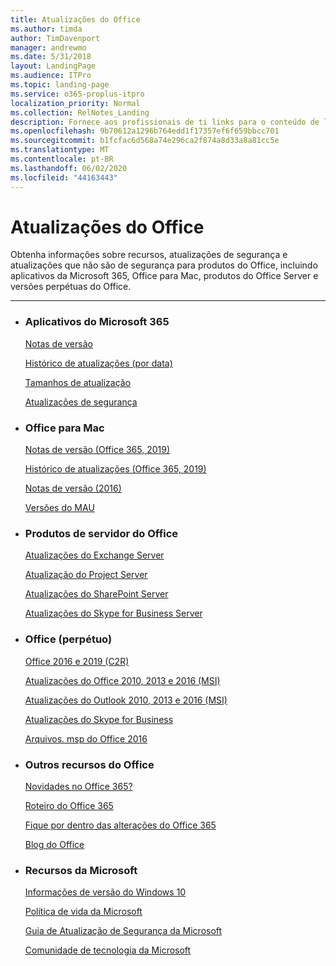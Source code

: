 ```yaml
---
title: Atualizações do Office
ms.author: timda
author: TimDavenport
manager: andrewmo
ms.date: 5/31/2018
layout: LandingPage
ms.audience: ITPro
ms.topic: landing-page
ms.service: o365-proplus-itpro
localization_priority: Normal
ms.collection: RelNotes_Landing
description: Fornece aos profissionais de ti links para o conteúdo de lançamento do Office para os produtos do Office 365 ProPlus, Office para Mac, perpétua Office e Office Server
ms.openlocfilehash: 9b70612a1296b764edd1f17357ef6f659bbcc701
ms.sourcegitcommit: b1fcfac6d568a74e296ca2f874a8d33a8a81cc5e
ms.translationtype: MT
ms.contentlocale: pt-BR
ms.lasthandoff: 06/02/2020
ms.locfileid: "44163443"
---
```

# <a name="office-updates"></a>Atualizações do Office

  
Obtenha informações sobre recursos, atualizações de segurança e atualizações que não são de segurança para produtos do Office, incluindo aplicativos da Microsoft 365, Office para Mac, produtos do Office Server e versões perpétuas do Office.
  

---

<ul class="panelContent cardsW">
    <li>
        <div class="cardSize">
            <div class="cardPadding">
                <div class="card">
                    <div class="cardText">
                        <h3>Aplicativos do Microsoft 365</h3>
                        <p><a href="release-notes-microsoft365-apps.md">Notas de versão</a></p>
                        <p><a href="update-history-microsoft365-apps-by-date.md">Histórico de atualizações (por data)</a></p>
                        <p><a href="download-sizes-microsoft365-apps-updates.md">Tamanhos de atualização</a></p>
                        <p><a href="microsoft365-apps-security-updates.md">Atualizações de segurança</a></p>
                    </div>
                </div>
            </div>
        </div>
    </li>
    <li>
        <div class="cardSize">
            <div class="cardPadding">
                <div class="card">
                    <div class="cardText">
                        <h3>Office para Mac</h3>
                        <p><a href="release-notes-office-for-mac.md">Notas de versão (Office 365, 2019)</a></p>
                        <p><a href="update-history-office-for-mac.md">Histórico de atualizações (Office 365, 2019)</a></p>
                        <p><a href="release-notes-office-2016-mac.md">Notas de versão (2016)</a></p>
                        <p><a href="release-history-microsoft-autoupdate.md">Versões do MAU</a></p>
                     </div>
                </div>
            </div>
        </div>
    </li>
    <li>
        <div class="cardSize">
            <div class="cardPadding">
                <div class="card">
                    <div class="cardText">
                        <h3>Produtos de servidor do Office</h3>
                        <p><a href="https://docs.microsoft.com/Exchange/new-features/build-numbers-and-release-dates">Atualizações do Exchange Server</a></p>
                        <p><a href="project-server-updates.md">Atualização do Project Server</a></p>
                        <p><a href="sharepoint-updates.md">Atualizações do SharePoint Server</a></p>
                        <p><a href="https://docs.microsoft.com/SkypeForBusiness/sfb-server-updates">Atualizações do Skype for Business Server</a></p>
               </div>
                </div>
            </div>
        </div> 
    </li>
</ul>  


<ul class="panelContent cardsW">
    <li>
        <div class="cardSize">
            <div class="cardPadding">
                <div class="card">
                    <div class="cardText">
                        <h3>Office (perpétuo)</h3>
                            <p><a href="update-history-office-2019.md">Office 2016 e 2019 (C2R)</a></p>
                            <p><a href="office-updates-msi.md">Atualizações do Office 2010, 2013 e 2016 (MSI)</a></p>
                            <p><a href="outlook-updates-msi.md">Atualizações do Outlook 2010, 2013 e 2016 (MSI)</a></p>
                            <p><a href="https://docs.microsoft.com/SkypeForBusiness/sfb-client-updates">Atualizações do Skype for Business</a></p>
                            <p><a href="msp-files-office-2016.md">Arquivos. msp do Office 2016</a></p>
                    </div>
                </div>
            </div>
        </div>
    </li>
    <li>
        <div class="cardSize">
            <div class="cardPadding">
                <div class="card">
                    <div class="cardText">
                        <h3>Outros recursos do Office</h3>
                            <p><a href="https://support.office.com/article/95c8d81d-08ba-42c1-914f-bca4603e1426">Novidades no Office 365?</a></p>
                            <p><a href="https://www.microsoft.com/microsoft-365/roadmap?rtc=2&filters=O365">Roteiro do Office 365</a></p>
                            <p><a href="https://support.office.com/article/719f4904-cbdd-4889-a0cf-fbd7837dfecd">Fique por dentro das alterações do Office 365</a></p>
                            <p><a href="https://www.microsoft.com/microsoft-365/blog/office/">Blog do Office</a></p>
                    </div>
                </div>
            </div>
        </div>
    </li>
    <li>
        <div class="cardSize">
            <div class="cardPadding">
                <div class="card">
                    <div class="cardText">
                        <h3>Recursos da Microsoft</h3>
                            <p><a href="https://www.microsoft.com/itpro/windows-10/release-information">Informações de versão do Windows 10</a></p>
                            <p><a href="https://support.microsoft.com/lifecycle">Política de vida da Microsoft</a></p>
                            <p><a href="https://portal.msrc.microsoft.com/">Guia de Atualização de Segurança da Microsoft</a></p>
                            <p><a href="https://techcommunity.microsoft.com/">Comunidade de tecnologia da Microsoft</a></p>
                    </div>
                </div>
            </div>
        </div>
    </li>
</ul>  
